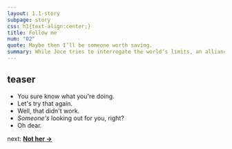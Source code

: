```yaml
---
layout: 1.1-story
subpage: story
css: h1{text-align:center;}
title: Follow me
num: "02"
quote: Maybe then I’ll be someone worth saving.
summary: While Joce tries to interrogate the world’s limits, an alliance leader struggles with self-imposed significance.
---
```

## teaser
- You sure know what you're doing. <!--proposal-->
- Let's try that again. <!--JKL trek, Beacon meeting-->
- Well, that didn't work. <!--alliance-->
- *Someone's* looking out for you, right? <!--underground-->
- Oh dear. <!--C interruption-->

<p class="next">next: <b><a href="{%include url.html%}/story/03">Not her →</a></b></p>